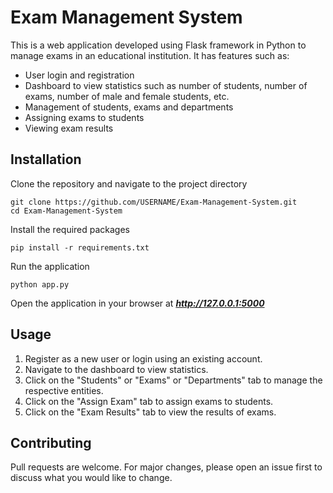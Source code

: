 # Exam Management System
This is a web application developed using Flask framework in Python to manage exams in an educational institution. It has features such as:

- User login and registration
- Dashboard to view statistics such as number of students, number of exams, number of male and female students, etc.
- Management of students, exams and departments
- Assigning exams to students
- Viewing exam results
## Installation
Clone the repository and navigate to the project directory
```
git clone https://github.com/USERNAME/Exam-Management-System.git
cd Exam-Management-System
```
Install the required packages
```
pip install -r requirements.txt
```
Run the application
```
python app.py
```
Open the application in your browser at ***http://127.0.0.1:5000***
## Usage
1. Register as a new user or login using an existing account.
2. Navigate to the dashboard to view statistics.
3. Click on the "Students" or "Exams" or "Departments" tab to manage the respective entities.
4. Click on the "Assign Exam" tab to assign exams to students.
5. Click on the "Exam Results" tab to view the results of exams.
## Contributing
Pull requests are welcome. For major changes, please open an issue first to discuss what you would like to change.
